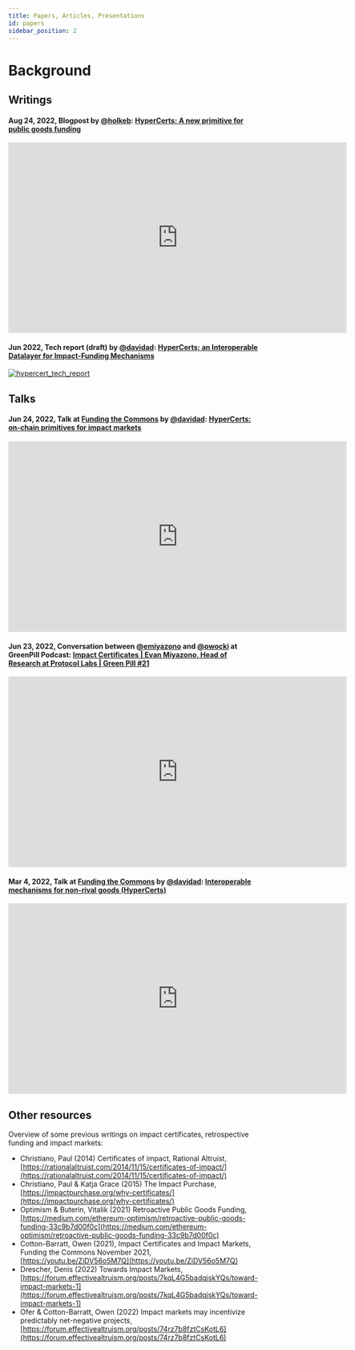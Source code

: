 ```yaml
---
title: Papers, Articles, Presentations
id: papers
sidebar_position: 2
---
```


# Background

## Writings

#### Aug 24, 2022, Blogpost by [@holkeb](https://twitter.com/holkeb): [HyperCerts: A new primitive for public goods funding](https://protocol.ai/blog/hypercert-new-primitive/)

<iframe width="675" height="380" src="https://protocol.ai/blog/hypercert-new-primitive/" frameborder="0"></iframe>

#### Jun 2022, Tech report (draft) by [@davidad](https://twitter.com/davidad): [HyperCerts; an Interoperable Datalayer for Impact-Funding Mechanisms](https://github.com/protocol/hypercerts-docs/blob/main/static/pdf/hypercerts_Tech_Report_draft.pdf)

[![hypercert_tech_report](https://raw.githubusercontent.com/protocol/hypercerts-docs/main/static/img/hypercert_tech_report.png)](https://github.com/protocol/hypercerts-docs/blob/main/static/pdf/hypercerts_Tech_Report_draft.pdf)

## Talks

#### Jun 24, 2022, Talk at [Funding the Commons](https://fundingthecommons.io/) by [@davidad](https://twitter.com/davidad): [HyperCerts: on-chain primitives for impact markets](https://youtu.be/2hOhOdCbBlU)

<iframe width="675" height="380" src="https://www.youtube.com/embed/2hOhOdCbBlU" frameborder="0" allow="accelerometer; autoplay; encrypted-media; gyroscope; picture-in-picture" allowfullscreen></iframe>

#### Jun 23, 2022, Conversation between [@emiyazono](http://twitter.com/emiyazono) and [@owocki](http://twitter.com/owocki) at GreenPill Podcast: [Impact Certificates | Evan Miyazono, Head of Research at Protocol Labs | Green Pill #21](https://youtu.be/kyo5SxtSJ9U)

<iframe width="675" height="380" src="https://www.youtube.com/embed/kyo5SxtSJ9U" frameborder="0" allow="accelerometer; autoplay; encrypted-media; gyroscope; picture-in-picture" allowfullscreen></iframe>

#### Mar 4, 2022, Talk at [Funding the Commons](https://fundingthecommons.io/) by [@davidad](https://twitter.com/davidad): [Interoperable mechanisms for non-rival goods (HyperCerts)](https://youtu.be/acbBeGcevok)

<iframe width="675" height="380" src="https://www.youtube.com/embed/acbBeGcevok" frameborder="0" allow="accelerometer; autoplay; encrypted-media; gyroscope; picture-in-picture" allowfullscreen></iframe>


## Other resources

Overview of some previous writings on impact certificates, retrospective funding and impact markets:
* Christiano, Paul (2014) Certificates of impact, Rational Altruist, [https://rationalaltruist.com/2014/11/15/certificates-of-impact/](https://rationalaltruist.com/2014/11/15/certificates-of-impact/) 
* Christiano, Paul & Katja Grace (2015) The Impact Purchase, [https://impactpurchase.org/why-certificates/](https://impactpurchase.org/why-certificates/) 
* Optimism & Buterin, Vitalik (2021) Retroactive Public Goods Funding, [https://medium.com/ethereum-optimism/retroactive-public-goods-funding-33c9b7d00f0c](https://medium.com/ethereum-optimism/retroactive-public-goods-funding-33c9b7d00f0c)
* Cotton-Barratt, Owen (2021), Impact Certificates and Impact Markets, Funding the Commons November 2021, [https://youtu.be/ZiDV56o5M7Q](https://youtu.be/ZiDV56o5M7Q) 
* Drescher, Denis (2022) Towards Impact Markets, [https://forum.effectivealtruism.org/posts/7kqL4G5badqjskYQs/toward-impact-markets-1](https://forum.effectivealtruism.org/posts/7kqL4G5badqjskYQs/toward-impact-markets-1) 
* Ofer & Cotton-Barratt, Owen (2022) Impact markets may incentivize predictably net-negative projects, [https://forum.effectivealtruism.org/posts/74rz7b8fztCsKotL6](https://forum.effectivealtruism.org/posts/74rz7b8fztCsKotL6) 
